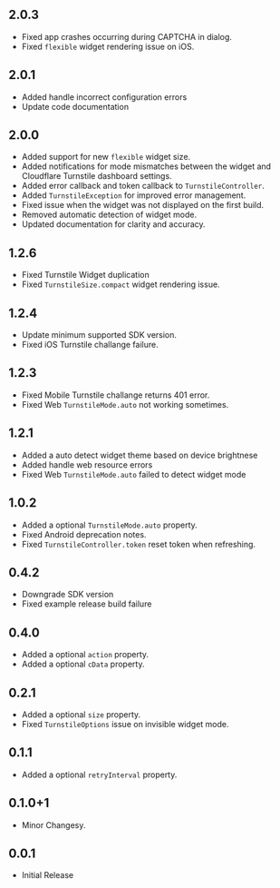 ## 2.0.3

* Fixed app crashes occurring during CAPTCHA in dialog.
* Fixed `flexible` widget rendering issue on iOS.

## 2.0.1

* Added handle incorrect configuration errors
* Update code documentation

## 2.0.0

* Added support for new `flexible` widget size.
* Added notifications for mode mismatches between the widget and Cloudflare Turnstile dashboard settings.
* Added error callback and token callback to `TurnstileController`.
* Added `TurnstileException` for improved error management.
* Fixed issue when the widget was not displayed on the first build.
* Removed automatic detection of widget mode.
* Updated documentation for clarity and accuracy.

## 1.2.6

* Fixed Turnstile Widget duplication
* Fixed `TurnstileSize.compact` widget rendering issue.

## 1.2.4

* Update minimum supported SDK version.
* Fixed iOS Turnstile challange failure.

## 1.2.3

* Fixed Mobile Turnstile challange returns 401 error.
* Fixed Web `TurnstileMode.auto` not working sometimes.

## 1.2.1

* Added a auto detect widget theme based on device brightnese
* Added handle web resource errors
* Fixed Web `TurnstileMode.auto` failed to detect widget mode

## 1.0.2

* Added a optional `TurnstileMode.auto` property.
* Fixed Android deprecation notes.
* Fixed `TurnstileController.token` reset token when refreshing.

## 0.4.2

* Downgrade SDK version
* Fixed example release build failure

## 0.4.0

* Added a optional `action` property.
* Added a optional `cData` property.

## 0.2.1

* Added a optional `size` property.
* Fixed `TurnstileOptions` issue on invisible widget mode.

## 0.1.1

* Added a optional `retryInterval` property.

## 0.1.0+1

* Minor Changesy.

## 0.0.1

* Initial Release
